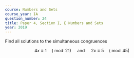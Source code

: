 ```yaml
---
course: Numbers and Sets
course_year: IA
question_number: 24
title: Paper 4, Section I, E Numbers and Sets
year: 2019
---
```




Find all solutions to the simultaneous congruences

$$4 x \equiv 1 \quad(\bmod 21) \quad \text { and } \quad 2 x \equiv 5 \quad(\bmod 45)$$